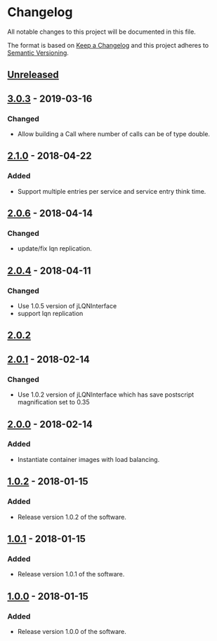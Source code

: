 # Changelog
All notable changes to this project will be documented in this file.

The format is based on [Keep a Changelog](http://keepachangelog.com/en/1.0.0/)
and this project adheres to [Semantic Versioning](http://semver.org/spec/v2.0.0.html).

## [Unreleased]

## [3.0.3] - 2019-03-16
### Changed
- Allow building a Call where number of calls can be of type double.

## [2.1.0] - 2018-04-22
### Added
- Support multiple entries per service and service entry think time.

## [2.0.6] - 2018-04-14
### Changed
- update/fix lqn replication.


## [2.0.4] - 2018-04-11
### Changed
- Use 1.0.5 version of jLQNInterface
- support lqn replication

## [2.0.2]

## [2.0.1] - 2018-02-14
### Changed
- Use 1.0.2 version of jLQNInterface which has save postscript magnification set to 0.35 

## [2.0.0] - 2018-02-14
### Added
- Instantiate container images with load balancing. 

## [1.0.2] - 2018-01-15
### Added
- Release version 1.0.2 of the software. 

## [1.0.1] - 2018-01-15
### Added
- Release version 1.0.1 of the software. 

## [1.0.0] - 2018-01-15
### Added
- Release version 1.0.0 of the software. 

[Unreleased]: https://github.com/yshoaib/application-cloud-model/compare/v3.0.3...HEAD
[3.0.3]: https://github.com/yshoaib/application-cloud-model/compare/v2.1.0...v3.0.3
[2.1.0]: https://github.com/yshoaib/application-cloud-model/compare/v2.0.6...v2.1.0
[2.0.6]: https://github.com/yshoaib/application-cloud-model/compare/v2.0.4...v2.0.6
[2.0.4]: https://github.com/yshoaib/application-cloud-model/compare/v2.0.2...v2.0.4
[2.0.2]: https://github.com/yshoaib/application-cloud-model/compare/v2.0.1...v2.0.2
[2.0.1]: https://github.com/yshoaib/application-cloud-model/compare/v2.0.0...v2.0.1
[2.0.0]: https://github.com/yshoaib/application-cloud-model/compare/v1.0.2...v2.0.0
[1.0.2]: https://github.com/yshoaib/application-cloud-model/compare/v1.0.1...v1.0.2
[1.0.1]: https://github.com/yshoaib/application-cloud-model/compare/v1.0.0...v1.0.1
[1.0.0]: https://github.com/yshoaib/application-cloud-model/compare/5a2c3d46658ed0b89e60a8c64e79b4823faa1f84...v1.0.0